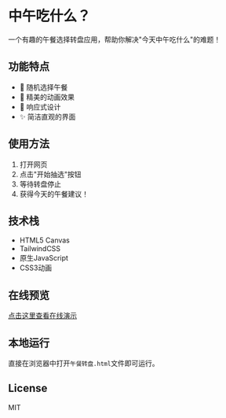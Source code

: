 # 中午吃什么？

一个有趣的午餐选择转盘应用，帮助你解决"今天中午吃什么"的难题！

## 功能特点

- 🎯 随机选择午餐
- 🎨 精美的动画效果
- 📱 响应式设计
- ✨ 简洁直观的界面

## 使用方法

1. 打开网页
2. 点击"开始抽选"按钮
3. 等待转盘停止
4. 获得今天的午餐建议！

## 技术栈

- HTML5 Canvas
- TailwindCSS
- 原生JavaScript
- CSS3动画

## 在线预览

[点击这里查看在线演示](#) <!-- 部署后添加链接 -->

## 本地运行

直接在浏览器中打开`午餐转盘.html`文件即可运行。

## License

MIT 